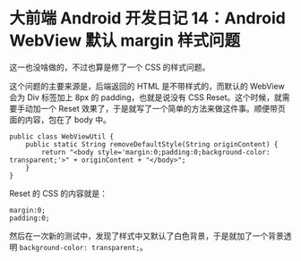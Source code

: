 大前端 Android 开发日记 14：Android WebView 默认 margin 样式问题
===

这一也没啥做的，不过也算是修了一个 CSS 的样式问题。

这个问题的主要来源是，后端返回的 HTML 是不带样式的，而默认的 WebView 会为 Div 标签加上 8px 的 padding，也就是说没有 CSS Reset。这个时候，就需要手动加一个 Reset 效果了，于是就写了一个简单的方法来做这件事。顺便带页面的内容，包在了 body 中。

```
public class WebViewUtil {
    public static String removeDefaultStyle(String originContent) {
        return "<body style='margin:0;padding:0;background-color: transparent;'>" + originContent + "</body>";
    }
}
```

Reset 的 CSS 的内容就是：

```
margin:0;
padding:0;
```

然后在一次新的测试中，发现了样式中又默认了白色背景，于是就加了一个背景透明 ``background-color: transparent;``。

